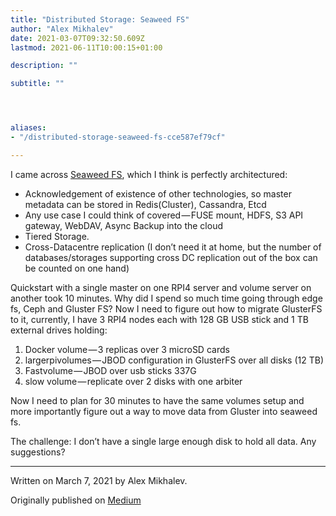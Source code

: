 ```yaml
---
title: "Distributed Storage: Seaweed FS"
author: "Alex Mikhalev"
date: 2021-03-07T09:32:50.609Z
lastmod: 2021-06-11T10:00:15+01:00

description: ""

subtitle: ""




aliases:
- "/distributed-storage-seaweed-fs-cce587ef79cf"

---
```


I came across [Seaweed FS](https://github.com/chrislusf/seaweedfs/wiki/Getting-Started), which I think is perfectly architectured:

- Acknowledgement of existence of other technologies, so master metadata can be stored in Redis(Cluster), Cassandra, Etcd
- Any use case I could think of covered — FUSE mount, HDFS, S3 API gateway, WebDAV, Async Backup into the cloud
- Tiered Storage.
- Cross-Datacentre replication (I don’t need it at home, but the number of databases/storages supporting cross DC replication out of the box can be counted on one hand)

Quickstart with a single master on one RPI4 server and volume server on another took 10 minutes. Why did I spend so much time going through edge fs, Ceph and Gluster FS? Now I need to figure out how to migrate GlusterFS to it, currently, I have 3 RPI4 nodes each with 128 GB USB stick and 1 TB external drives holding:

1. Docker volume — 3 replicas over 3 microSD cards
2. largerpivolumes — JBOD configuration in GlusterFS over all disks (12 TB)
3. Fastvolume — JBOD over usb sticks 337G
4. slow volume — replicate over 2 disks with one arbiter

Now I need to plan for 30 minutes to have the same volumes setup and more importantly figure out a way to move data from Gluster into seaweed fs.

The challenge: I don’t have a single large enough disk to hold all data. Any suggestions?

* * *
Written on March 7, 2021 by Alex Mikhalev.

Originally published on [Medium](https://medium.com/@alexmikhalev/distributed-storage-seaweed-fs-cce587ef79cf)
